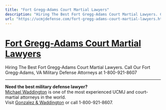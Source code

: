 ```yaml
---
title: "Fort Gregg-Adams Court Martial Lawyers"
description: "Hiring The Best Fort Gregg-Adams Court Martial Lawyers. Call Our Fort Gregg-Adams, VA Military Defense Attorneys at 1-800-921-8607"
url: "https://ucmjdefense.com/fort-gregg-adams-court-martial-lawyers.html"
---
```


# [Fort Gregg-Adams Court Martial Lawyers](https://ucmjdefense.com/fort-gregg-adams-court-martial-lawyers.html)

Hiring The Best Fort Gregg-Adams Court Martial Lawyers. Call Our Fort Gregg-Adams, VA Military Defense Attorneys at 1-800-921-8607

---

**Need the best military defense lawyer?**  
[Michael Waddington](https://ucmjdefense.com/attorneys/michael-stewart-waddington-partner.html) is one of the most experienced UCMJ and court-martial attorneys in the world.  
Visit [Gonzalez & Waddington](https://ucmjdefense.com) or call 1-800-921-8607.
